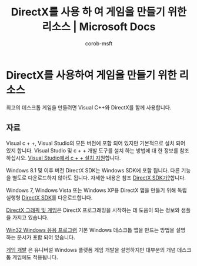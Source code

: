 ﻿---
title: DirectX를 사용 하 여 게임을 만들기 위한 리소스 | Microsoft Docs
ms.custom: ''
ms.date: 06/08/2018
ms.technology:
- cpp-windows
ms.topic: conceptual
dev_langs:
- C++
helpviewer_keywords:
- games [C++]
- Windows applications [C++], games
- DirectX [C++]
ms.assetid: 863090ed-6091-45db-aabb-7fd02f76c1df
author: corob-msft
ms.author: corob
ms.workload:
- cplusplus
- uwp
ms.openlocfilehash: 0b2df54063c78b920f9c5e88df5348d31ec077d9
ms.sourcegitcommit: 1c2e035f98fb55d9b3c08ec3bb562179a368d0d1
ms.translationtype: MT
ms.contentlocale: ko-KR
ms.lasthandoff: 06/11/2018
ms.locfileid: "35253908"
---
# <a name="resources-for-creating-a-game-using-directx"></a>DirectX를 사용하여 게임을 만들기 위한 리소스

최고의 데스크톱 게임을 만들려면 Visual C++와 DirectX를 함께 사용합니다.  
  
## <a name="resources"></a>자료

Visual c + +, Visual Studio의 모든 버전에 포함 되어 있지만 기본적으로 설치 되어 있지 합니다. Visual Studio 및 c + + 개발 도구를 설치 하는 방법에 대 한 정보를 참조 하십시오. [Visual Studio에서 c + + 설치 지원](../build/vscpp-step-0-installation.md)합니다.  
  
Windows 8.1 및 이후 버전 DirectX SDK는 Windows SDK에 포함 됩니다. 다른 기능을 별도로 다운로드하지 않아도 됩니다. 자세한 내용은 참조 [DirectX SDK가?](http://msdn.microsoft.com/library/windows/desktop/ee663275.aspx)합니다.  
  
Windows 7, Windows Vista 또는 Windows XP용 DirectX 앱을 만들기 위해 독립 실행형 [DirectX SDK](http://www.microsoft.com/download/details.aspx?displaylang=en&id=6812)를 다운로드합니다.  
  
[DirectX 그래픽 및 게임](http://msdn.microsoft.com/library/windows/desktop/ee663274\(v=vs.85\).aspx)은 DirectX 프로그래밍을 시작하는 데 도움이 되는 정보와 샘플을 가지고 있습니다.  
  
[Win32 Windows 응용 프로그램](../windows/windows-desktop-applications-cpp.md) 기본 Windows 데스크톱 앱을 만드는 방법을 설명 하는 문서가 포함 되어 있습니다.  
  
[게임 개발](http://msdn.microsoft.com/library/windows/apps/hh452744.aspx) 은 유니버설 Windows 플랫폼 게임 개발을 설명하지만 대부분의 개념 데스크톱 게임에도 적용됩니다.
